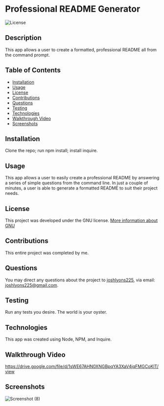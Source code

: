 
# Professional README Generator
  
![License](https://img.shields.io/badge/License-GNU-brightgreen)

## Description
This app allows a user to create a formatted, professional README all from the command prompt.

## Table of Contents
* [Installation](#installation)
* [Usage](#usage)
* [License](#License)
* [Contributions](#contributions)
* [Questions](#questions)
* [Testing](#testing)
* [Technologies](#technologies)
* [Walkthrough Video](#walkthrough)
* [Screenshots](#screenshots)

<a name="installation"></a>
## Installation
Clone the repo; run npm install; install inquire.

<a name="usage"></a>
## Usage
This app allows a user to easily create a professional README by answering a series of simple questions from the command line. In just a couple of minutes, a user is able to generate a formatted README to suit their project needs.

## License 
This project was developed under the GNU license.
[More information about GNU](https://opensource.org/licenses/GNU)

<a name="contributions"></a>
## Contributions
This entire project was completed by me.

<a name="questions"></a>
## Questions
You may direct any questions about the project to [joshlyons225](https://github.com/joshlyons225), via email: [joshlyons225@gmail.com](mailto:joshlyons225@gmail.com).

<a name="testing"></a>
## Testing
Run any tests you desire. The world is your oyster.

<a name="technologies"></a>
## Technologies
This app was created using Node, NPM, and Inquire.

<a name="walkthrough"></a>
## Walkthrough Video
https://drive.google.com/file/d/1sWE67AHN0XNGBpqYA3XaV4jqFMGCoKlT/view

<a name="screenshots"></a>
## Screenshots
![Screenshot (8)](https://user-images.githubusercontent.com/95392565/154868097-a474b8ef-e3ee-4b25-b3e1-a0fa37db59d6.png)

